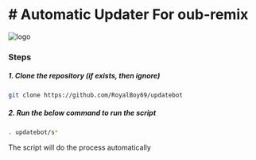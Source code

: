 # # Automatic Updater For oub-remix 


![logo](https://telegra.ph/file/f47fdc8523e7e2214270e.jpg)



### Steps

##### 1. Clone the repository (if exists, then ignore)

```bash
git clone https://github.com/RoyalBoy69/updatebot
```

##### 2. Run the below command to run the script

```bash
. updatebot/s*
```

The script will do the process automatically
